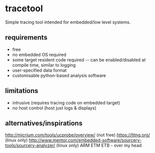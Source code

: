 tracetool
=========

Simple tracing tool intended for embedded/low level systems.


requirements
------------
- free
- no embedded OS required
- some target resident code required
-- can be enabled/disabled at compile time, similar to logging
- user-specified data format
- customisable python-based analysis software

limitations
-----------
- intrusive (requires tracing code on embedded target)
- no host control (host just logs & displays)

alternatives/inspirations
-------------------------
http://micrium.com/tools/ucprobe/overview/ (not free)
https://lttng.org/ (linux only)
http://www.mentor.com/embedded-software/sourcery-tools/sourcery-analyzer/ (linux only)
ARM ETM ETB - over my head
